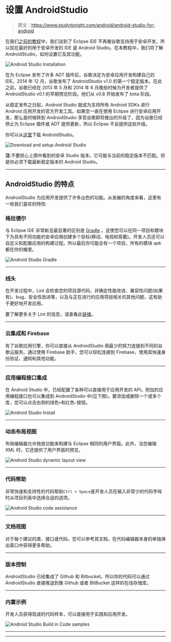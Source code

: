 # 设置 AndroidStudio

> 原文：<https://www.studytonight.com/android/android-studio-for-android>

在我们[之前的教程](using-eclipse-for-android)中，我们谈到了 Eclipse IDE 不再被谷歌支持用于安卓开发，所以现在最好的用于安卓开发的 IDE 是 Android Studio。在本教程中，我们将了解 AndroidStudio，如何设置它及其功能。

![Android Studio Installation](img/bf24de23695cd31578ae6808f22cd744.png)

在为 Eclipse 发布了许多 ADT 插件后，谷歌决定为安卓应用开发构建自己的 IDE。2014 年 12 月，谷歌发布了 AndroidStudio v1.0 的第一个稳定版本。在此之前，谷歌已经在 2013 年 5 月和 2014 年 6 月晚些时候为开发者提供了 AndroidStudio v0.1 的早期预览阶段。他们从 v0.8 开始发布了 beta 阶段。

从稳定发布之日起，Android Studio 就成为支持所有 Android SDKs 进行 Android 应用开发的官方开发工具。如果您一直在使用 Eclipse 进行安卓应用开发，那么是时候转到 AndroidStudio 享受谷歌即将推出的升级了，因为谷歌已经停止为 Eclipse 插件或 ADT 提供更新，所以 Eclipse 不会提供这些升级。

你可以从[这里](https://developer.android.com/studio/index.html)下载 AndroidStudio。

![Download and setup Android Studio](img/b9cc952022c01650a3edfebe1fad5f82.png)

**注**:不要担心上图中看到的安卓 Studio 版本。它可能与当前的稳定版本不匹配。但是你必须下载最新稳定版本的 Android Studio。

* * *

## AndroidStudio 的特点

AndroidStudio 为应用开发提供了许多出色的功能。从发展的角度来看，这里有一些我们喜欢的特性:

### 格拉德尔

与 Eclipse IDE 非常新且最显著的区别是 [Gradle](introduction-to-gradle) 。这使您可以在同一项目和模块下为具有不同功能的安卓应用创建多个目标(移动、电视和穿戴)。开发人员还可以自定义和配置应用的构建过程。所以最后你可能会有一个项目，所有的模块 apk 都在你的桶里。

![Android Studio Gradle](img/917086d910119f2c49d1ae53c0706d46.png)

* * *

### 线头

在开发过程中，Lint 会检查您的项目源代码，并确定性能改进、兼容性问题(如果有)、bug、安全性改进等，以及与正在进行的应用项目相关的其他问题，这有助于更好地开发应用。

要了解更多关于 Lint 的信息，请查看此[链接](https://developer.android.com/studio/write/lint.html)。

* * *

### 云集成和 Firebase

有了谷歌应用引擎，你可以直接从 AndroidStudio 用最少的努力连接到不同的谷歌云服务。通过使用 Firebase 助手，您可以轻松连接到 Firebase，使用其快速身份验证、通知和其他功能。

* * *

### 应用编程接口集成

在 Android Studio 中，已经配置了各种可以直接用于应用开发的 API。附加的应用编程接口也可以集成到 AndroidStudio 中(见下图)。要添加或删除一个或多个库，您可以点击右侧的绿色`+`和红色`–`按钮。

![Android Studio Install](img/47c701083b2ef62fe76001edfa6f94b4.png)

* * *

### 动态布局视图

布局编辑器允许拖放功能来构建与 Eclipse 相同的用户界面。此外，当您编辑 XML 时，它还提供了用户界面的预览。

![Android Studio dynamic layout view](img/ed181af070f92053d46c770dbf625e52.png)

* * *

### 代码帮助

非常快速和支持性的代码帮助`Ctrl + Space`是开发人员在输入非常少的代码字母时从项目列表中选择合适的选项。

![Android Studio code assistance](img/521f1382796931e13777b31918a21985.png)

* * *

### 文档视图

对于每个建议的类、接口或代码，您可以参考其文档，在代码编辑器本身的单独弹出窗口中获得更多帮助。

* * *

### 版本控制

AndroidStudio 已经集成了 Github 和 Bitbucket。所以你的代码可以通过 AndroidStudio 直接推送到像 Github 或者 BitBucket 这样的在线存储库。

* * *

### 内置示例

开发人员获得现成的代码样本，可以直接用于实践和应用开发。

![Android Studio Build in Code samples](img/cf1706de752a228972aa57e78d2b993c.png)

* * *

* * *